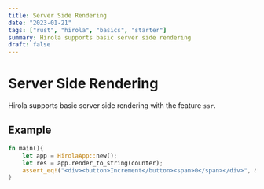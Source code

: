 ```yaml
---
title: Server Side Rendering
date: "2023-01-21"
tags: ["rust", "hirola", "basics", "starter"]
summary: Hirola supports basic server side rendering
draft: false
---
```


# Server Side Rendering

Hirola supports basic server side rendering with the feature `ssr`.

## Example
```rust
fn main(){
    let app = HirolaApp::new();
    let res = app.render_to_string(counter);
    assert_eq!("<div><button>Increment</button><span>0</span></div>", &res);
}
```
